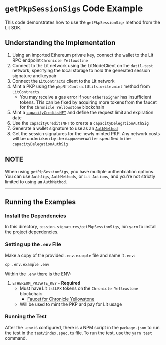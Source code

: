 # `getPkpSessionSigs` Code Example

This code demonstrates how to use the `getPkpSessionSigs` method from the Lit SDK.

## Understanding the Implementation
1. Using an imported Ethereum private key, connect the wallet to the Lit RPC endpoint `Chronicle Yellowstone`
2. Connect to the Lit network using the LitNodeClient on the `datil-test` network, specifying the local storage to hold the generated session signature and keypair
3. Connect the `LitContracts` client to the Lit network
4. Mint a PKP using the `pkpNftContractUtils.write.mint` method from `LitContracts`.
    - You may receive a gas error if your `ethersSigner` has insufficient tokens. This can be fixed by acquiring more tokens from [the faucet](https://chronicle-yellowstone-faucet.getlit.dev/) for the `Chronicle Yellowstone` blockchain
5. Mint a [`capacityCreditsNFT`](https://developer.litprotocol.com/sdk/capacity-credits) and define the request limit and expiration date
6. Use the `capacityCreditsNFT` to create a `capacityDelegationAuthSig`
7. Generate a wallet signature to use as an [`AuthMethod`](https://v6-api-doc-lit-js-sdk.vercel.app/interfaces/types_src.AuthMethod.html)
8. Get the session signatures for the newly minted PKP. Any network costs will be undertaken by the `dAppOwnerWallet` specified in the `capacityDelegationAuthSig`

**NOTE**
---

When using `getPkpSessionSigs`, you have multiple authentication options. You can use `AuthSigs`, `AuthMethods`, or `Lit Actions`, and you're not strictly limited to using an `AuthMethod`.

---

## Running the Examples

### Install the Dependencies

In this directory, `session-signatures/getPkpSessionSigs`, run `yarn` to install the project dependencies.

### Setting up the `.env` File

Make a copy of the provided `.env.example` file and name it `.env`:

```
cp .env.example .env
```

Within the `.env` there is the ENV:

1. `ETHEREUM_PRIVATE_KEY` - **Required**
    - Must have Lit `tstLPX` tokens on the `Chronicle Yellowstone` blockchain
        - [Faucet for Chronicle Yellowstone](https://chronicle-yellowstone-faucet.getlit.dev/)
    - Will be used to mint the PKP and pay for Lit usage

### Running the Test

After the `.env` is configured, there is a NPM script in the `package.json` to run the test in the `test/index.spec.ts` file. To run the test, use the `yarn test` command.
